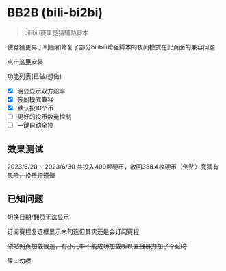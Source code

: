 # BB2B (bili-bi2bi)
> bilibili赛事竞猜辅助脚本

使竞猜更易于判断和修复了部分bilibili增强脚本的夜间模式在此页面的兼容问题

点击[这里](https://github.com/D4box/BB2B/raw/main/bb2b.user.js)安装

功能列表(已做/想做)
* [X] 明显显示双方赔率
* [X] 夜间模式兼容
* [X] 默认投10个币
* [ ] 更好的投币数量控制
* [ ] 一键自动全投

## 效果测试

2023/6/20 ~ 2023/6/30 共投入400颗硬币，收回388.4枚硬币（倒贴）~~竞猜有风险，投币须谨慎~~

## 已知问题

切换日期/翻页无法显示

订阅赛程复选框显示未勾选但其实还是会订阅赛程

~~破站网页加载很迷，有小几率不能成功加载所以直接暴力加了个延时~~

~~屎山勿喷~~
